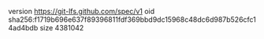 version https://git-lfs.github.com/spec/v1
oid sha256:f1719b696e637f89396811fdf369bbd9dc15968c48dc6d987b526cfc14ad4bdb
size 4381042
